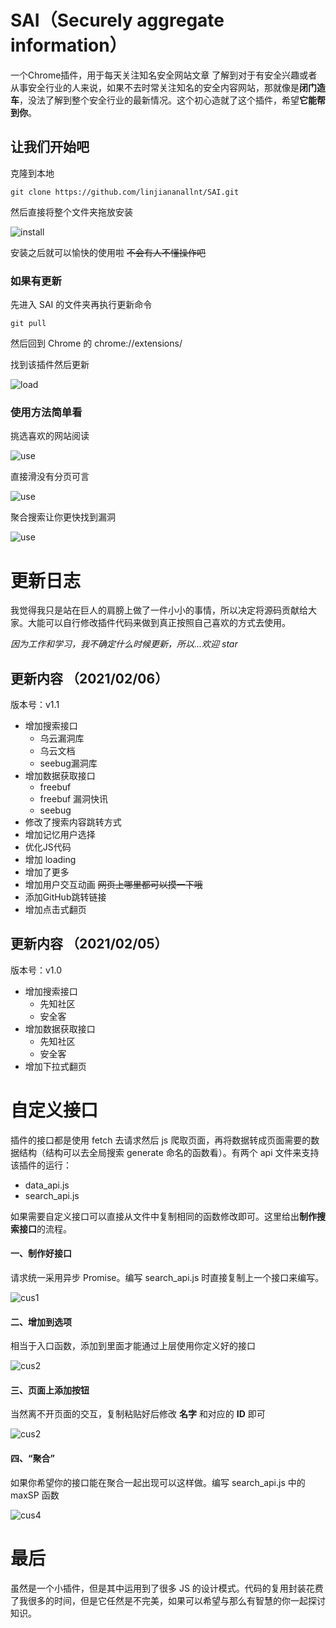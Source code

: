 # SAI（Securely aggregate information）
一个Chrome插件，用于每天关注知名安全网站文章
了解到对于有安全兴趣或者从事安全行业的人来说，如果不去时常关注知名的安全内容网站，那就像是**闭门造车**，没法了解到整个安全行业的最新情况。这个初心造就了这个插件，希望**它能帮到你**。

## 让我们开始吧

克隆到本地

`git clone https://github.com/linjiananallnt/SAI.git`

然后直接将整个文件夹拖放安装

![install](READMEIMG/install.gif)

安装之后就可以愉快的使用啦     ~~不会有人不懂操作吧~~

### 如果有更新

先进入 SAI 的文件夹再执行更新命令

`git pull`

然后回到 Chrome 的 chrome://extensions/

找到该插件然后更新

![load](READMEIMG/load.png)



### 使用方法简单看

挑选喜欢的网站阅读

![use](READMEIMG/use1.gif)

直接滑没有分页可言

![use](READMEIMG/use2.gif)

聚合搜索让你更快找到漏洞

![use](READMEIMG/use3.gif)

# 更新日志

我觉得我只是站在巨人的肩膀上做了一件小小的事情，所以决定将源码贡献给大家。大能可以自行修改插件代码来做到真正按照自己喜欢的方式去使用。

*因为工作和学习，我不确定什么时候更新，所以...欢迎 star*

## 更新内容 （2021/02/06）

版本号：v1.1

- 增加搜索接口
  - 乌云漏洞库
  - 乌云文档
  - seebug漏洞库
- 增加数据获取接口
  - freebuf
  - freebuf 漏洞快讯
  - seebug
- 修改了搜索内容跳转方式
- 增加记忆用户选择
- 优化JS代码
- 增加 loading
- 增加了更多
- 增加用户交互动画 ~~网页上哪里都可以摸一下哦~~
- 添加GitHub跳转链接
- 增加点击式翻页

## 更新内容 （2021/02/05）

版本号：v1.0

- 增加搜索接口
  - 先知社区
  - 安全客
- 增加数据获取接口
  - 先知社区
  - 安全客
- 增加下拉式翻页

# 自定义接口

插件的接口都是使用 fetch 去请求然后 js 爬取页面，再将数据转成页面需要的数据结构（结构可以去全局搜索 generate 命名的函数看）。有两个 api 文件来支持该插件的运行：

- data_api.js
- search_api.js

如果需要自定义接口可以直接从文件中复制相同的函数修改即可。这里给出**制作搜索接口**的流程。

#### 一、制作好接口

请求统一采用异步 Promise。编写 search_api.js 时直接复制上一个接口来编写。

![cus1](READMEIMG/cus1.png)

#### 二、增加到选项

相当于入口函数，添加到里面才能通过上层使用你定义好的接口

![cus2](READMEIMG/cus2.png)

#### 三、页面上添加按钮

当然离不开页面的交互，复制粘贴好后修改 **名字** 和对应的 **ID** 即可

![ cus2](READMEIMG/cus3.png)

#### 四、“聚合”

如果你希望你的接口能在聚合一起出现可以这样做。编写 search_api.js 中的 maxSP 函数

![cus4](READMEIMG/cus4.png)

# 最后

虽然是一个小插件，但是其中运用到了很多 JS 的设计模式。代码的复用封装花费了我很多的时间，但是它任然是不完美，如果可以希望与那么有智慧的你一起探讨知识。